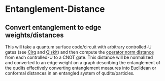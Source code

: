 # Entanglement-Distance
Convert entanglement to edge weights/distances
---
This will take a quantum surface code/circuit with arbitrary controlled-U gates 
(see [Cirq](https://quantumcomputing.stackexchange.com/questions/5521/how-to-add-control-to-gates-in-cirq) and [Qiskit](https://qiskit.org/documentation/stubs/qiskit.circuit.library.CU3Gate.html)) and then
compute the [operator norm distance](https://numpy.org/doc/stable/reference/generated/numpy.linalg.norm.html) 
from each controlled-U to a CNOT gate. This distance will be normalized and converted
to an edge weight on a graph describing the entanglement of the qudits effectively converting entanglement
measures into Euclidean or conformal distances in an entangled system of qudits/particles. 
